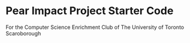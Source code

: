 # Pear Impact Project Starter Code
For the Computer Science Enrichment Club of The University of Toronto Scaroborough